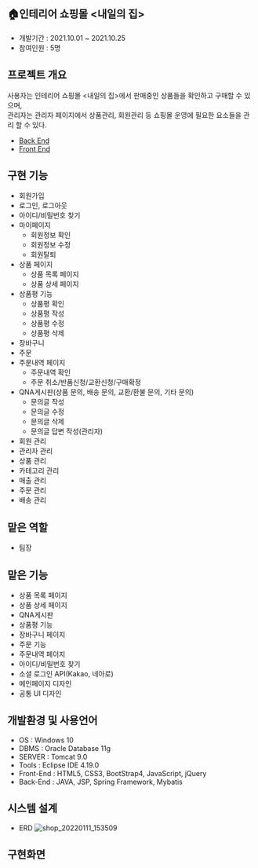 ## 🏠인테리어 쇼핑몰  &lt;내일의 집>
* 개발기간 : 2021.10.01 ~ 2021.10.25
* 참여인원 : 5명

## 프로젝트 개요
사용자는 인테리어 쇼핑몰 &lt;내일의 집>에서 판매중인 상품들을 확인하고 구매할 수 있으며, <br> 
관리자는 관리자 페이지에서 상품관리, 회원관리 등 쇼핑몰 운영에 필요한 요소들을 관리 할 수 있다.
* [Back End](https://github.com/dev-ssj/interior-shop/tree/main/springProject/src/main/java/kr/spring/)
* [Front End](https://github.com/dev-ssj/interior-shop/tree/main/springProject/src/main/webapp/WEB-INF/views/)

## 구현 기능
* 회원가입
* 로그인, 로그아웃
* 아이디/비밀번호 찾기
* 마이페이지
  + 회원정보 확인
  + 회원정보 수정
  + 회원탈퇴
* 상품 페이지
  + 상품 목록 페이지
  + 상품 상세 페이지
* 상품평 기능
  + 상품평 확인
  + 상품평 작성
  + 상품평 수정
  + 상품평 삭제
* 장바구니 
* 주문
* 주문내역 페이지
  + 주문내역 확인
  + 주문 취소/반품신청/교환신청/구매확정
* QNA게시판(상품 문의, 배송 문의, 교환/환불 문의, 기타 문의)
  + 문의글 작성
  + 문의글 수정
  + 문의글 삭제
  + 문의글 답변 작성(관리자)
* 회원 관리
* 관리자 관리
* 상품 관리
* 카테고리 관리
* 매출 관리
* 주문 관리
* 배송 관리

## 맡은 역할
* 팀장

## 맡은 기능
* 상품 목록 페이지
* 상품 상세 페이지
* QNA게시판
* 상품평 기능
* 장바구니 페이지
* 주문 기능
* 주문내역 페이지
* 아이디/비밀번호 찾기
* 소셜 로그인 API(Kakao, 네아로)
* 메인페이지 디자인
* 공통 UI 디자인

## 개발환경 및 사용언어
* OS : Windows 10
* DBMS : Oracle Database 11g
* SERVER : Tomcat 9.0
* Tools : Eclipse IDE 4.19.0
* Front-End : HTML5, CSS3, BootStrap4, JavaScript, jQuery
* Back-End : JAVA, JSP, Spring Framework, Mybatis

## 시스템 설계
* ERD
![shop_20220111_153509](https://user-images.githubusercontent.com/79852136/148893830-9253170e-4535-4a4f-9b07-164dfbc83fc0.png)

## 구현화면
